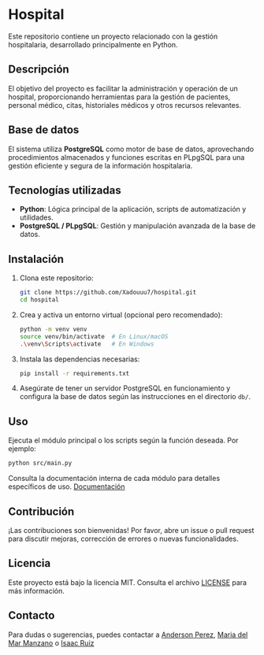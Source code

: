 # Hospital

Este repositorio contiene un proyecto relacionado con la gestión hospitalaria, desarrollado principalmente en Python.

## Descripción

El objetivo del proyecto es facilitar la administración y operación de un hospital, proporcionando herramientas para la gestión de pacientes, personal médico, citas, historiales médicos y otros recursos relevantes.

## Base de datos

El sistema utiliza **PostgreSQL** como motor de base de datos, aprovechando procedimientos almacenados y funciones escritas en PLpgSQL para una gestión eficiente y segura de la información hospitalaria.

## Tecnologías utilizadas

- **Python**: Lógica principal de la aplicación, scripts de automatización y utilidades.
- **PostgreSQL / PLpgSQL**: Gestión y manipulación avanzada de la base de datos.

## Instalación

1. Clona este repositorio:
   ```bash
   git clone https://github.com/Xadouuu7/hospital.git
   cd hospital
   ```
2. Crea y activa un entorno virtual (opcional pero recomendado):
   ```bash
   python -m venv venv
   source venv/bin/activate  # En Linux/macOS
   .\venv\Scripts\activate   # En Windows
   ```
3. Instala las dependencias necesarias:
   ```bash
   pip install -r requirements.txt
   ```
4. Asegúrate de tener un servidor PostgreSQL en funcionamiento y configura la base de datos según las instrucciones en el directorio `db/`.

## Uso

Ejecuta el módulo principal o los scripts según la función deseada. Por ejemplo:
```bash
python src/main.py
```

Consulta la documentación interna de cada módulo para detalles específicos de uso.
[Documentación](https://xadouuu7.github.io/hospital/)
## Contribución

¡Las contribuciones son bienvenidas! Por favor, abre un issue o pull request para discutir mejoras, corrección de errores o nuevas funcionalidades.

## Licencia

Este proyecto está bajo la licencia MIT. Consulta el archivo [LICENSE](LICENSE) para más información.

## Contacto

Para dudas o sugerencias, puedes contactar a [Anderson Perez](https://github.com/Xadouuu7), [Maria del Mar Manzano](https://github.com/marmb23) o [Isaac Ruiz](https://github.com/isaacruiiizz)
